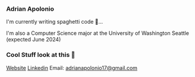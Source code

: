 ### Adrian Apolonio

I'm currently writing spaghetti code 🍝...

I'm also a Computer Science major at the University of Washington Seattle (expected June 2024)


### Cool Stuff look at this 👀

[Website](https://www.google.com/)
[Linkedin](https://www.linkedin.com/in/adrian-apolonio-436a8620a/)
Email: adrianapolonio17@gmail.com

<!--
**AdrianApolonio/AdrianApolonio** is a ✨ _special_ ✨ repository because its `README.md` (this file) appears on your GitHub profile.

Here are some ideas to get you started:

- 🔭 I’m currently working on ...
- 🌱 I’m currently learning ...
- 👯 I’m looking to collaborate on ...
- 🤔 I’m looking for help with ...
- 💬 Ask me about ...
- 📫 How to reach me: ...
- 😄 Pronouns: ...
- ⚡ Fun fact: ...
-->

